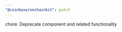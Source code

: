 ```yaml
---
"@coinbase/onchainkit": patch
---
```


chore: Deprecate <Checkout /> component and related functionality
